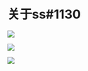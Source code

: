 # 关于ss\#1130

![](https://raw.githubusercontent.com/loremwalker/fq-book/master/docs/images/2018-05-02_012348.png)

![](https://raw.githubusercontent.com/loremwalker/fq-book/master/docs/images/2018-05-02_012640.png)

![](https://raw.githubusercontent.com/loremwalker/fq-book/master/docs/images/2018-05-02_012818.png)

